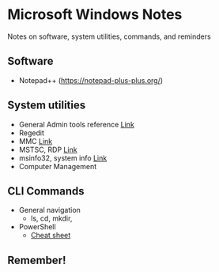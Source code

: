 # Microsoft Windows Notes

Notes on software, system utilities, commands, and reminders

## Software

- Notepad++ (https://notepad-plus-plus.org/)

## System utilities

- General Admin tools reference [Link](https://docs.microsoft.com/en-us/windows/client-management/administrative-tools-in-windows-10)
- Regedit
- MMC [Link](https://docs.microsoft.com/en-us/troubleshoot/windows-server/system-management-components/what-is-microsoft-management-console)
- MSTSC, RDP [Link](https://docs.microsoft.com/en-us/troubleshoot/windows-client/remote/remote-desktop-services-overview)
- msinfo32, system info [Link](https://support.microsoft.com/en-us/topic/description-of-microsoft-system-information-msinfo32-exe-tool-10d335d8-5834-90b4-8452-42c58e61f9fc)
- Computer Management

## CLI Commands

- General navigation
  - ls, cd, mkdir,
- PowerShell
  - [Cheat sheet](Comparitech-Powershell-cheatsheet.pdf)

## Remember!
